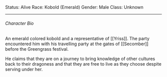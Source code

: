 Status: Alive
Race: Kobold (Emerald)
Gender: Male
Class: Unknown

---
###### Character Bio
An emerald colored kobold and a representative of [[Yriss]]. The party encountered him with his travelling party at the gates of [[Secomber]] before the Greengrass festival.

He claims that they are on a journey to bring knowledge of other cultures back to their dragoness and that they are free to live as they choose despite serving under her.